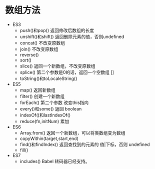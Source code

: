 # 数组方法
- ES3
    - push()和pop()  返回修改后数组的长度
    - unshift()和shift()  返回删除元素的值，否则undefined
    - concat()  不改变原数组
    - join()  不改变原数组
    - reverse()
    - sort()
    - slice()  返回一个新数组，不改变原数组
    - splice()  第二个参数是0的话，返回一个空数组 [] 
    - toString()和toLocaleString() 
- ES5
    - map() 返回新数组
    - filter() 创建一个新数组
    - forEach() 第二个参数 改变this指向
    - every()和some() 返回 boolean
    - indexOf()和lastIndexOf()
    - reduce(fn,initNum) 累加
- ES6
    - Array.from() 返回一个新数组，可以将类数组变为数组
    - copyWithin(target,start,end)
    - find()和findIndex() 返回查找到的元素的 值|下标，否则 undefined
    - fill()
- ES7
    - includes() Babel 转码器已经支持。
